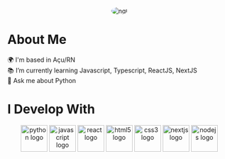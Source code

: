<p align="center">
  <img align="center" alt="ngl" src="https://github.com/neogreenlife/neogreenlife/blob/main/epmdc6wctna21.jpg" style="border-radius: 50%;">
</p>

### <h1> About Me</h1> 
<p align="left">🌍  I'm based in Açu/RN<br>📚  I’m currently learning Javascript, Typescript, ReactJS, NextJS<br> 💬 Ask me about Python<br></p>


### <h1> I Develop With</h1>
<div align="center">
  <img src="https://cdn.jsdelivr.net/gh/devicons/devicon/icons/python/python-original.svg" height="60" width="60" alt="python logo"  />
  <img src="https://cdn.jsdelivr.net/gh/devicons/devicon/icons/javascript/javascript-original.svg" height="60" width="60" alt="javascript logo"  />
  <img src="https://cdn.jsdelivr.net/gh/devicons/devicon/icons/react/react-original.svg" height="60" width="60" alt="react logo"  />
  <img src="https://cdn.jsdelivr.net/gh/devicons/devicon/icons/html5/html5-original.svg" height="60" width="60" alt="html5 logo"  />
  <img src="https://cdn.jsdelivr.net/gh/devicons/devicon/icons/css3/css3-original.svg" height="60" width="60" alt="css3 logo"  />
  <img src="https://cdn.jsdelivr.net/gh/devicons/devicon/icons/nextjs/nextjs-line.svg" height="60" width="60" alt="nextjs logo"  />
  <img src="https://cdn.jsdelivr.net/gh/devicons/devicon/icons/nodejs/nodejs-original.svg" height="60" width="60" alt="nodejs logo"  />

</div>
